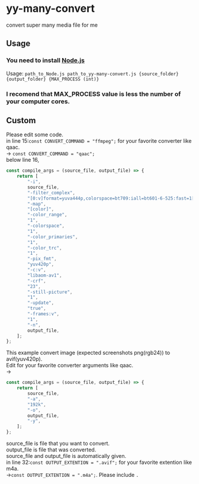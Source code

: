 # yy-many-convert
convert super many media file for me
## Usage  
### **You need to install [Node.js](https://nodejs.org/en)**  
Usage: `path_to_Node.js path_to_yy-many-convert.js {source_folder} {output_folder} {MAX_PROCESS (int)}`  
### I recomend that MAX_PROCESS value is less the number of your computer cores.  
## Custom
Please edit some code.  
in line 15:`const CONVERT_COMMAND = "ffmpeg";` for your favorite converter like qaac.  
-> `const CONVERT_COMMAND = "qaac";`  
below line 16,
```js
const compile_args = (source_file, output_file) => {
    return [
        "-i",
        source_file,
        "-filter_complex",
        "[0:v]format=yuva444p,colorspace=bt709:iall=bt601-6-525:fast=1[color]",
        "-map",
        "[color]",
        "-color_range",
        "1",
        "-colorspace",
        "1",
        "-color_primaries",
        "1",
        "-color_trc",
        "1",
        "-pix_fmt",
        "yuv420p",
        "-c:v",
        "libaom-av1",
        "-crf",
        "23",
        "-still-picture",
        "1",
        "-update",
        "true",
        "-frames:v",
        "1",
        "-n",
        output_file,
    ];
};
```  
This example convert image (expected screenshots png(rgb24)) to avif(yuv420p).  
Edit for your favorite converter arguments like qaac.  
->  
```js
const compile_args = (source_file, output_file) => {
    return [
        source_file,
        "-a",
        "192k",
        "-o",
        output_file,
        "-y",
    ];
};
```  
source_file is file that you want to convert.  
output_file is file that was converted.  
source_file and output_file is automatically given.  
in line 32:`const OUTPUT_EXTENTION = ".avif";` for your favorite extention like m4a.  
->`const OUTPUT_EXTENTION = ".m4a";`. Please include `.`  
